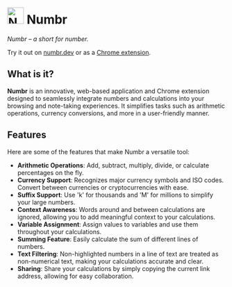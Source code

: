 <h1><img src="https://numbr.dev/numbr-logo.png" alt="Numbr logo" width="38" height="38"> Numbr</h1>

*Numbr – a short for number.*

Try it out on [numbr.dev](https://numbr.dev) or as
a [Chrome extension](https://chrome.google.com/webstore/detail/numbr/cncafkneilkicolelogcmmgblojmhfng).

## What is it?

**Numbr** is an innovative, web-based application and Chrome extension designed to seamlessly integrate numbers and
calculations into your browsing and note-taking experiences. It simplifies tasks such as arithmetic operations, currency
conversions, and more in a user-friendly manner.

## Features

Here are some of the features that make Numbr a versatile tool:

- **Arithmetic Operations**: Add, subtract, multiply, divide, or calculate percentages on the fly.
- **Currency Support**: Recognizes major currency symbols and ISO codes. Convert between currencies or cryptocurrencies with
ease.
- **Suffix Support**: Use 'k' for thousands and 'M' for millions to simplify your large numbers.
- **Context Awareness**: Words around and between calculations are ignored, allowing you to add meaningful context to your
calculations.
- **Variable Assignment**: Assign values to variables and use them throughout your calculations.
- **Summing Feature**: Easily calculate the sum of different lines of numbers.
- **Text Filtering**: Non-highlighted numbers in a line of text are treated as non-numerical text, making your calculations
accurate and clear.
- **Sharing**: Share your calculations by simply copying the current link address, allowing for easy collaboration.
